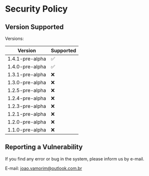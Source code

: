 # Security Policy

## Version Supported

Versions:

| Version           | Supported          |
| ----------------- | ------------------ |                     
| 1.4.1-pre-alpha   | :white_check_mark: |
| 1.4.0-pre-alpha   | :white_check_mark: |
| 1.3.1-pre-alpha   | :x:                |
| 1.3.0-pre-alpha   | :x:                |
| 1.2.5-pre-alpha   | :x:                |
| 1.2.4-pre-alpha   | :x:                |
| 1.2.3-pre-alpha   | :x:                |
| 1.2.1-pre-alpha   | :x:                |
| 1.2.0-pre-alpha   | :x:                |
| 1.1.0-pre-alpha   | :x:                |


## Reporting a Vulnerability

If you find any error or bug in the system, please inform us by e-mail.

E-mail: joao.vamorim@outlook.com.br
